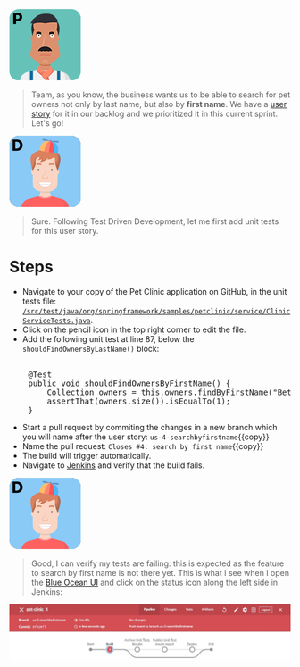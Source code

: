 ![Paulo](../../assets/yellow-belt-devops-dojo/test-driven-development/paulo.png)

> Team, as you know, the business wants us to be able to search for pet owners not only by last name, but also by **first name**. We have a [user story](https://[[HOST_SUBDOMAIN]]-9876-[[KATACODA_HOST]].environments.katacoda.com/#user-story) for it in our backlog and we prioritized it in this current sprint. Let's go!

![Dan](../../assets/yellow-belt-devops-dojo/test-driven-development/dan.png)

> Sure. Following Test Driven Development, let me first add unit tests for this user story.

# Steps

* Navigate to your copy of the Pet Clinic application on GitHub, in the unit tests file: [`/src/test/java/org/springframework/samples/petclinic/service/ClinicServiceTests.java`](https://[[HOST_SUBDOMAIN]]-9876-[[KATACODA_HOST]].environments.katacoda.com/#ClinicServiceTests).
* Click on the pencil icon in the top right corner to edit the file.
* Add the following unit test at line 87, below the `shouldFindOwnersByLastName()` block:
<pre class="file" data-target="clipboard">

    @Test
    public void shouldFindOwnersByFirstName() {
        Collection owners = this.owners.findByFirstName("Betty");
        assertThat(owners.size()).isEqualTo(1);
    }
</pre>
* Start a pull request by commiting the changes in a new branch which you will name after the user story: `us-4-searchbyfirstname`{{copy}}
* Name the pull request: `Closes #4: search by first name`{{copy}}
* The build will trigger automatically.
* Navigate to [Jenkins](https://[[HOST_SUBDOMAIN]]-8080-[[KATACODA_HOST]].environments.katacoda.com/) and verify that the build fails.

![Dan](../../assets/yellow-belt-devops-dojo/test-driven-development/dan.png)

> Good, I can verify my tests are failing: this is expected as the feature to search by first name is not there yet.
> This is what I see when I open the <a href="https://[[HOST_SUBDOMAIN]]-8080-[[KATACODA_HOST]].environments.katacoda.com/blue/organizations/jenkins" target="jenkins">Blue Ocean UI</a> and click on the status icon along the left side in Jenkins:

![Build is failing](../../assets/yellow-belt-devops-dojo/test-driven-development/build-1.jpg)
